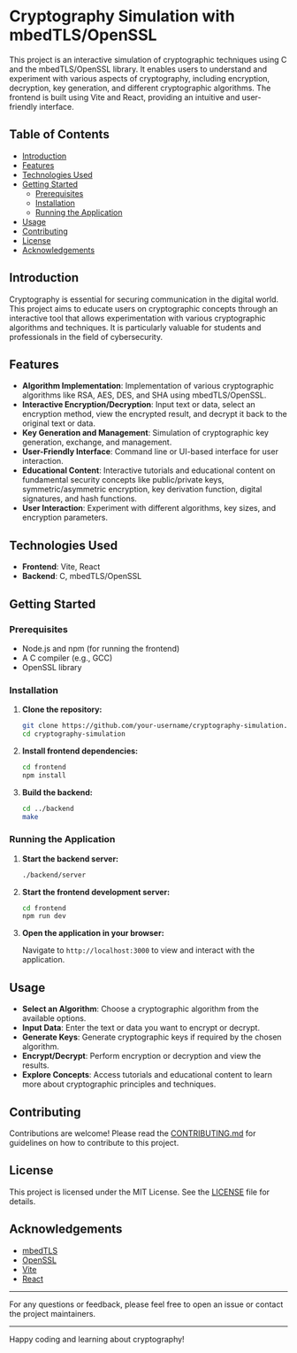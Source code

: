 # Cryptography Simulation with mbedTLS/OpenSSL

This project is an interactive simulation of cryptographic techniques using C and the mbedTLS/OpenSSL library. It enables users to understand and experiment with various aspects of cryptography, including encryption, decryption, key generation, and different cryptographic algorithms. The frontend is built using Vite and React, providing an intuitive and user-friendly interface.

## Table of Contents

- [Introduction](#introduction)
- [Features](#features)
- [Technologies Used](#technologies-used)
- [Getting Started](#getting-started)
  - [Prerequisites](#prerequisites)
  - [Installation](#installation)
  - [Running the Application](#running-the-application)
- [Usage](#usage)
- [Contributing](#contributing)
- [License](#license)
- [Acknowledgements](#acknowledgements)

## Introduction

Cryptography is essential for securing communication in the digital world. This project aims to educate users on cryptographic concepts through an interactive tool that allows experimentation with various cryptographic algorithms and techniques. It is particularly valuable for students and professionals in the field of cybersecurity.

## Features

- **Algorithm Implementation**: Implementation of various cryptographic algorithms like RSA, AES, DES, and SHA using mbedTLS/OpenSSL.
- **Interactive Encryption/Decryption**: Input text or data, select an encryption method, view the encrypted result, and decrypt it back to the original text or data.
- **Key Generation and Management**: Simulation of cryptographic key generation, exchange, and management.
- **User-Friendly Interface**: Command line or UI-based interface for user interaction.
- **Educational Content**: Interactive tutorials and educational content on fundamental security concepts like public/private keys, symmetric/asymmetric encryption, key derivation function, digital signatures, and hash functions.
- **User Interaction**: Experiment with different algorithms, key sizes, and encryption parameters.

## Technologies Used

- **Frontend**: Vite, React
- **Backend**: C, mbedTLS/OpenSSL

## Getting Started

### Prerequisites

- Node.js and npm (for running the frontend)
- A C compiler (e.g., GCC)
- OpenSSL library

### Installation

1. **Clone the repository:**

   ```bash
   git clone https://github.com/your-username/cryptography-simulation.git
   cd cryptography-simulation
   ```

2. **Install frontend dependencies:**

   ```bash
   cd frontend
   npm install
   ```

3. **Build the backend:**

   ```bash
   cd ../backend
   make
   ```

### Running the Application

1. **Start the backend server:**

   ```bash
   ./backend/server
   ```

2. **Start the frontend development server:**

   ```bash
   cd frontend
   npm run dev
   ```

3. **Open the application in your browser:**

   Navigate to `http://localhost:3000` to view and interact with the application.

## Usage

- **Select an Algorithm**: Choose a cryptographic algorithm from the available options.
- **Input Data**: Enter the text or data you want to encrypt or decrypt.
- **Generate Keys**: Generate cryptographic keys if required by the chosen algorithm.
- **Encrypt/Decrypt**: Perform encryption or decryption and view the results.
- **Explore Concepts**: Access tutorials and educational content to learn more about cryptographic principles and techniques.

## Contributing

Contributions are welcome! Please read the [CONTRIBUTING.md](CONTRIBUTING.md) for guidelines on how to contribute to this project.

## License

This project is licensed under the MIT License. See the [LICENSE](LICENSE) file for details.

## Acknowledgements

- [mbedTLS](https://github.com/ARMmbed/mbedtls)
- [OpenSSL](https://www.openssl.org/)
- [Vite](https://vitejs.dev/)
- [React](https://reactjs.org/)

---

For any questions or feedback, please feel free to open an issue or contact the project maintainers.

---

Happy coding and learning about cryptography!
